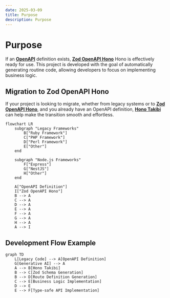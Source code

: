 ```yaml
---
date: 2025-03-09
title: Purpose
description: Purpose
---
```


# Purpose

If an **[OpenAPI](https://www.openapis.org/)** definition exists, **[Zod OpenAPI Hono](https://github.com/honojs/middleware/tree/main/packages/zod-openapi)** Hono is effectively ready for use. This project is developed with the goal of automatically generating routine code, allowing developers to focus on implementing business logic.

## Migration to Zod OpenAPI Hono

If your project is looking to migrate, whether from legacy systems or to **[Zod OpenAPI Hono](https://github.com/honojs/middleware/tree/main/packages/zod-openapi)**, and you already have an OpenAPI definition, **[Hono Takibi](https://github.com/nakita628/hono-takibi)** can help make the transition smooth and effortless.

```mermaid
flowchart LR
    subgraph "Legacy Frameworks"
        B["Ruby Framework"]
        C["PHP Framework"]
        D["Perl Framework"]
        E["Other"]
    end
    
    subgraph "Node.js Frameworks"
        F["Express"]
        G["NestJS"]
        H["Other"]
    end

    A["OpenAPI Definition"]
    I["Zod OpenAPI Hono"]
    B --> A
    C --> A
    D --> A
    E --> A
    F --> A
    G --> A
    H --> A
    A --> I
```

## Development Flow Example

```mermaid
graph TD
    L[Legacy Code] --> A[OpenAPI Definition]
    G[Generative AI] --> A
    A --> B[Hono Takibi]
    B --> C[Zod Schema Generation]
    B --> D[Route Definition Generation]
    C --> E[Business Logic Implementation]
    D --> E
    E --> F[Type-safe API Implementation]
```